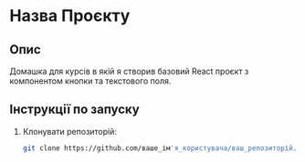# Назва Проєкту

## Опис
Домашка для курсів в якій я створив базовий React проєкт з компонентом кнопки та текстового поля.

## Інструкції по запуску
1. Клонувати репозиторій:
   ```bash
   git clone https://github.com/ваше_ім'я_користувача/ваш_репозиторій.git
